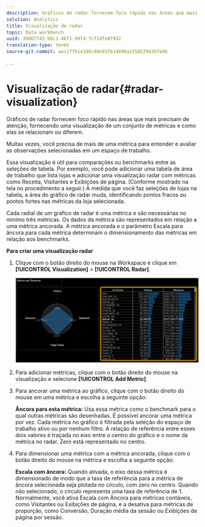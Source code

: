 ```yaml
---
description: Gráficos de radar fornecem foco rápido nas áreas que mais precisam de atenção, fornecendo uma visualização de um conjunto de métricas e como elas se relacionam ou diferem.
solution: Analytics
title: Visualização de radar
topic: Data workbench
uuid: 39d67743-b6c1-46f1-99fd-7c71dfe07932
translation-type: tm+mt
source-git-commit: aec1f7b14198cdde91f61d490a235022943bfedb

---
```



# Visualização de radar{#radar-visualization}

Gráficos de radar fornecem foco rápido nas áreas que mais precisam de atenção, fornecendo uma visualização de um conjunto de métricas e como elas se relacionam ou diferem.

Muitas vezes, você precisa de mais de uma métrica para entender e avaliar as observações selecionadas em um espaço de trabalho.

Essa visualização é útil para comparações ou benchmarks entre as seleções de tabela. Por exemplo, você pode adicionar uma tabela de área de trabalho que lista lojas e adicionar uma visualização radar com métricas como Receita, Visitantes e Exibições de página. (Conforme mostrado na tela no procedimento a seguir.) À medida que você faz seleções de lojas na tabela, a área do gráfico de radar muda, identificando pontos fracos ou pontos fortes nas métricas da loja selecionada.

Cada radial de um gráfico de radar é uma métrica e são necessárias no mínimo três métricas. Os dados da métrica são representados em relação a uma métrica ancorada. A métrica ancorada e o parâmetro Escala para âncora para cada métrica determinam o dimensionamento das métricas em relação aos benchmarks.

**Para criar uma visualização radar**

1. Clique com o botão direito do mouse na Workspace e clique em **[!UICONTROL Visualization]** > **[!UICONTROL Radar]**.

   ![](assets/client-rad.png)

1. Para adicionar métricas, clique com o botão direito do mouse na visualização e selecione **[!UICONTROL Add Metric]**.
1. Para ancorar uma métrica ao gráfico, clique com o botão direito do mouse em uma métrica e escolha a seguinte opção:

   **Âncora para esta métrica:** Usa essa métrica como o benchmark para o qual outras métricas são desenhadas. É possível ancorar uma métrica por vez. Cada métrica no gráfico é filtrada pela seleção do espaço de trabalho ativo ou por nenhum filtro. A relação de referência entre esses dois valores é traçada no eixo entre o centro do gráfico e o nome da métrica no radar. Zero está representado no centro.

1. Para dimensionar uma métrica com a métrica ancorada, clique com o botão direito do mouse na métrica e escolha a seguinte opção:

   **Escala com âncora:** Quando ativada, o eixo dessa métrica é dimensionado de modo que a taxa de referência para a métrica de âncora selecionada seja plotada no círculo, com zero no centro. Quando não selecionado, o círculo representa uma taxa de referência de 1. Normalmente, você ativa Escala com Âncora para métricas contáveis, como Visitantes ou Exibições de página, e a desativa para métricas de proporção, como Conversão, Duração média da sessão ou Exibições de página por sessão.


